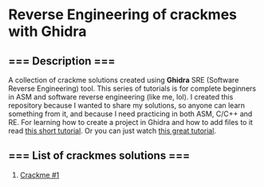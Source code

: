 # Reverse Engineering of crackmes with Ghidra

## === Description === ##
A collection of crackme solutions created using **Ghidra** SRE (Software Reverse Engineering) tool. This series of tutorials is for complete beginners in ASM and software reverse engineering (like me, lol). I created this repository because I wanted to share my solutions, so anyone can learn something from it, and because I need practicing in both ASM, C/C++ and RE. For learning how to create a project in Ghidra and how to add files to it read [this short tutorial](https://github.com/Marco888Space/Reverse-Engineering-crackmes-with-Ghidra/blob/main/Import_and_create_project_tutorial.md). Or you can just watch [this great tutorial](https://www.youtube.com/watch?v=fTGTnrgjuGA).

## === List of crackmes solutions === ##

1. [Crackme #1](https://github.com/Marco888Space/Reverse-Engineering-crackmes-with-Ghidra/blob/main/solutions/crackme_1_solution.md)
